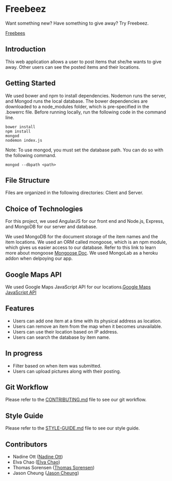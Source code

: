 # Freebeez
Want something new?
Have something to give away? Try Freebeez.

[Freebees](https://freebeez.herokuapp.com/)

## Introduction 

This web application allows a user to post items that she/he wants to give away. Other users can see the posted items and their locations.

## Getting Started

We used bower and npm to install dependencies. Nodemon runs the server, and Mongod runs the local database. The bower dependencies are downloaded to a node_modules folder, which is pre-specified in the .bowerrc file. Before running locally, run the following code in the command line.
```
bower install
npm install
mongod
nodemon index.js
```

Note: To use mongod, you must set the database path. You can do so with the following command.
```
mongod --dbpath <path>
```

## File Structure

Files are organized in the following directories: Client and Server.

## Choice of Technologies

For this project, we used AngularJS for our front end and Node.js, Express, and MongoDB for our server and database.

We used MongoDB for the document storage of the item names and the item locations. We used an ORM called mongoose, which is an npm module, which gives us easier access to our database. Refer to this link to learn more about mongoose [Mongoose Doc](http://mongoosejs.com/). We used MongoLab as a heroku addon when delpoying our app.

## Google Maps API

We used Google Maps JavaScript API for our locations.[Google Maps JavaScript API](https://developers.google.com/maps/documentation/javascript/)

## Features

- Users can add one item at a time with its physical address as location.
- Users can remove an item from the map  when it becomes unavailable.
- Users can use their location based on IP address.
- Users can search the database by item name.

## In progress

- Filter based on when item was submitted.
- Users can upload pictures along with their posting.

## Git Workflow

Please refer to the [CONTRIBUTING.md](_CONTRIBUTING.md) file to see our git workflow.

## Style Guide

Please refer to the [STYLE-GUIDE.md](_STYLE-GUIDE.md) file to see our style guide.

## Contributors
- Nadine Ott ([Nadine Ott](https://www.linkedin.com/in/nadineott))
- Elva Chao ([Elva Chao](https://www.linkedin.com/in/odekyc))
- Thomas Sorensen ([Thomas Sorensen](https://www.linkedin.com/in/sorensenthomas))
- Jason Cheung ([Jason Cheung](https://ca.linkedin.com/in/jasoncheung1))
